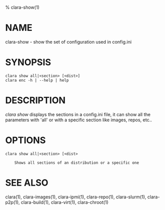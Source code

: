 % clara-show(1)

# NAME

clara-show - show the set of configuration used in config.ini

# SYNOPSIS

    clara show all|<section> [<dist>]
    clara enc -h | --help | help

# DESCRIPTION

*clara show* displays the sections in a config.ini file, it can show all the parameters with 'all' or with a specific section like images, repos, etc..

# OPTIONS

    clara show all|<section> [<dist>

        Shows all sections of an distribution or a specific one

# SEE ALSO

clara(1), clara-images(1), clara-ipmi(1), clara-repo(1), clara-slurm(1), clara-p2p(1), clara-build(1), clara-virt(1), clara-chroot(1)
